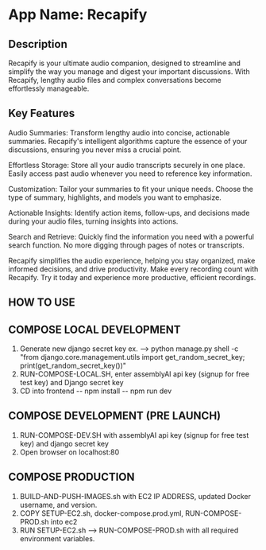 # App Name: Recapify

## Description

Recapify is your ultimate audio companion, designed to streamline and simplify the way you manage and digest your important discussions. With Recapify, lengthy audio files and complex conversations become effortlessly manageable.

## Key Features

Audio Summaries: Transform lengthy audio into concise, actionable summaries. Recapify's intelligent algorithms capture the essence of your discussions, ensuring you never miss a crucial point.

Effortless Storage: Store all your audio transcripts securely in one place. Easily access past audio whenever you need to reference key information.

Customization: Tailor your summaries to fit your unique needs. Choose the type of summary, highlights, and models you want to emphasize.

Actionable Insights: Identify action items, follow-ups, and decisions made during your audio files, turning insights into actions.

Search and Retrieve: Quickly find the information you need with a powerful search function. No more digging through pages of notes or transcripts.

Recapify simplifies the audio experience, helping you stay organized, make informed decisions, and drive productivity. Make every recording count with Recapify. Try it today and experience more productive, efficient recordings.

## HOW TO USE

## COMPOSE LOCAL DEVELOPMENT

1. Generate new django secret key ex. --> python manage.py shell -c "from django.core.management.utils import get_random_secret_key; print(get_random_secret_key())"
2. RUN-COMPOSE-LOCAL.SH, enter assemblyAI api key (signup for free test key) and Django secret key
3. CD into frontend -- npm install -- npm run dev

## COMPOSE DEVELOPMENT (PRE LAUNCH)

1. RUN-COMPOSE-DEV.SH with assemblyAI api key (signup for free test key) and django secret key
2. Open browser on localhost:80

## COMPOSE PRODUCTION

1. BUILD-AND-PUSH-IMAGES.sh with EC2 IP ADDRESS, updated Docker username, and version.
2. COPY SETUP-EC2.sh, docker-compose.prod.yml, RUN-COMPOSE-PROD.sh into ec2
3. RUN SETUP-EC2.sh --> RUN-COMPOSE-PROD.sh with all required environment variables.
